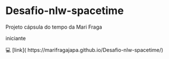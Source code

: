 # Desafio-nlw-spacetime
Projeto cápsula do tempo da Mari Fraga
<p> iniciante </p>
💻 [link]( https://marifragajapa.github.io/Desafio-nlw-spacetime/)
